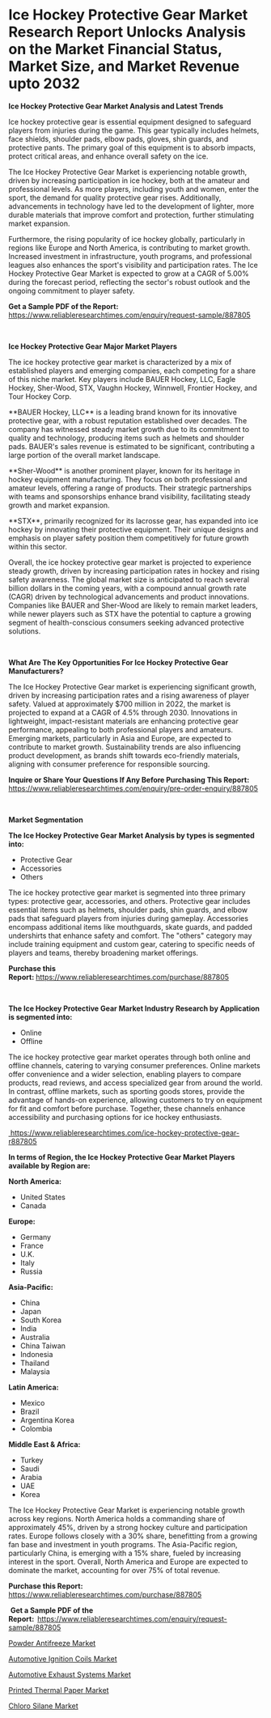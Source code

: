 <p><h1>Ice Hockey Protective Gear Market Research Report Unlocks Analysis on the Market Financial Status, Market Size, and Market Revenue upto 2032</h1></p><p><strong>Ice Hockey Protective Gear Market Analysis and Latest Trends</strong></p>
<p><p>Ice hockey protective gear is essential equipment designed to safeguard players from injuries during the game. This gear typically includes helmets, face shields, shoulder pads, elbow pads, gloves, shin guards, and protective pants. The primary goal of this equipment is to absorb impacts, protect critical areas, and enhance overall safety on the ice.</p><p>The Ice Hockey Protective Gear Market is experiencing notable growth, driven by increasing participation in ice hockey, both at the amateur and professional levels. As more players, including youth and women, enter the sport, the demand for quality protective gear rises. Additionally, advancements in technology have led to the development of lighter, more durable materials that improve comfort and protection, further stimulating market expansion.</p><p>Furthermore, the rising popularity of ice hockey globally, particularly in regions like Europe and North America, is contributing to market growth. Increased investment in infrastructure, youth programs, and professional leagues also enhances the sport's visibility and participation rates. The Ice Hockey Protective Gear Market is expected to grow at a CAGR of 5.00% during the forecast period, reflecting the sector's robust outlook and the ongoing commitment to player safety.</p></p>
<p><strong>Get a Sample PDF of the Report:&nbsp;</strong> <a href="https://www.reliableresearchtimes.com/enquiry/request-sample/887805?utm_campaign=2240&utm_medium=2&utm_source=Github&utm_content=ia&utm_term=05022025&utm_id=ice-hockey-protective-gear">https://www.reliableresearchtimes.com/enquiry/request-sample/887805</a></p>
<p>&nbsp;</p>
<p><strong>Ice Hockey Protective Gear Major Market Players</strong></p>
<p><p>The ice hockey protective gear market is characterized by a mix of established players and emerging companies, each competing for a share of this niche market. Key players include BAUER Hockey, LLC, Eagle Hockey, Sher-Wood, STX, Vaughn Hockey, Winnwell, Frontier Hockey, and Tour Hockey Corp.</p><p>**BAUER Hockey, LLC** is a leading brand known for its innovative protective gear, with a robust reputation established over decades. The company has witnessed steady market growth due to its commitment to quality and technology, producing items such as helmets and shoulder pads. BAUER's sales revenue is estimated to be significant, contributing a large portion of the overall market landscape.</p><p>**Sher-Wood** is another prominent player, known for its heritage in hockey equipment manufacturing. They focus on both professional and amateur levels, offering a range of products. Their strategic partnerships with teams and sponsorships enhance brand visibility, facilitating steady growth and market expansion.</p><p>**STX**, primarily recognized for its lacrosse gear, has expanded into ice hockey by innovating their protective equipment. Their unique designs and emphasis on player safety position them competitively for future growth within this sector.</p><p>Overall, the ice hockey protective gear market is projected to experience steady growth, driven by increasing participation rates in hockey and rising safety awareness. The global market size is anticipated to reach several billion dollars in the coming years, with a compound annual growth rate (CAGR) driven by technological advancements and product innovations. Companies like BAUER and Sher-Wood are likely to remain market leaders, while newer players such as STX have the potential to capture a growing segment of health-conscious consumers seeking advanced protective solutions.</p></p>
<p>&nbsp;</p>
<p><strong>What Are The Key Opportunities For Ice Hockey Protective Gear Manufacturers?</strong></p>
<p><p>The Ice Hockey Protective Gear market is experiencing significant growth, driven by increasing participation rates and a rising awareness of player safety. Valued at approximately $700 million in 2022, the market is projected to expand at a CAGR of 4.5% through 2030. Innovations in lightweight, impact-resistant materials are enhancing protective gear performance, appealing to both professional players and amateurs. Emerging markets, particularly in Asia and Europe, are expected to contribute to market growth. Sustainability trends are also influencing product development, as brands shift towards eco-friendly materials, aligning with consumer preference for responsible sourcing.</p></p>
<p><strong>Inquire or Share Your Questions If Any Before Purchasing This Report:</strong> <a href="https://www.reliableresearchtimes.com/enquiry/pre-order-enquiry/887805?utm_campaign=2240&utm_medium=2&utm_source=Github&utm_content=ia&utm_term=05022025&utm_id=ice-hockey-protective-gear">https://www.reliableresearchtimes.com/enquiry/pre-order-enquiry/887805</a></p>
<p>&nbsp;</p>
<p><strong>Market Segmentation</strong></p>
<p><strong>The Ice Hockey Protective Gear Market Analysis by types is segmented into:</strong></p>
<p><ul><li>Protective Gear</li><li>Accessories</li><li>Others</li></ul></p>
<p><p>The ice hockey protective gear market is segmented into three primary types: protective gear, accessories, and others. Protective gear includes essential items such as helmets, shoulder pads, shin guards, and elbow pads that safeguard players from injuries during gameplay. Accessories encompass additional items like mouthguards, skate guards, and padded undershirts that enhance safety and comfort. The "others" category may include training equipment and custom gear, catering to specific needs of players and teams, thereby broadening market offerings.</p></p>
<p><strong>Purchase this Report:&nbsp;</strong><a href="https://www.reliableresearchtimes.com/purchase/887805?utm_campaign=2240&utm_medium=2&utm_source=Github&utm_content=ia&utm_term=05022025&utm_id=ice-hockey-protective-gear">https://www.reliableresearchtimes.com/purchase/887805</a></p>
<p>&nbsp;</p>
<p><strong>The Ice Hockey Protective Gear Market Industry Research by Application is segmented into:</strong></p>
<p><ul><li>Online</li><li>Offline</li></ul></p>
<p><p>The ice hockey protective gear market operates through both online and offline channels, catering to varying consumer preferences. Online markets offer convenience and a wider selection, enabling players to compare products, read reviews, and access specialized gear from around the world. In contrast, offline markets, such as sporting goods stores, provide the advantage of hands-on experience, allowing customers to try on equipment for fit and comfort before purchase. Together, these channels enhance accessibility and purchasing options for ice hockey enthusiasts.</p></p>
<p><a href="https://www.reliableresearchtimes.com/ice-hockey-protective-gear-r887805?utm_campaign=2240&utm_medium=2&utm_source=Github&utm_content=ia&utm_term=05022025&utm_id=ice-hockey-protective-gear">&nbsp;https://www.reliableresearchtimes.com/ice-hockey-protective-gear-r887805</a></p>
<p><strong>In terms of Region, the Ice Hockey Protective Gear Market Players available by Region are:</strong></p>
<p>
    <p> <strong> North America: </strong>
        <ul>
            <li>United States</li>
            <li>Canada</li>
        </ul>
        </p> 
    <p> <strong> Europe: </strong>
        <ul>
            <li>Germany</li>
            <li>France</li>
            <li>U.K.</li>
            <li>Italy</li>
            <li>Russia</li>
        </ul>
        </p> 
    <p> <strong> Asia-Pacific: </strong>
        <ul>
            <li>China</li>
            <li>Japan</li>
            <li>South Korea</li>
            <li>India</li>
            <li>Australia</li>
            <li>China Taiwan</li>
            <li>Indonesia</li>
            <li>Thailand</li>
            <li>Malaysia</li>
        </ul>
        </p> 
    <p> <strong> Latin America: </strong>
        <ul>
            <li>Mexico</li>
            <li>Brazil</li>
            <li>Argentina Korea</li>
            <li>Colombia</li>
        </ul>
        </p> 
    <p> <strong> Middle East & Africa: </strong>
        <ul>
            <li>Turkey</li>
            <li>Saudi</li>
            <li>Arabia</li>
            <li>UAE</li>
            <li>Korea</li>
        </ul>
    </p>
    </p>
<p><p>The Ice Hockey Protective Gear Market is experiencing notable growth across key regions. North America holds a commanding share of approximately 45%, driven by a strong hockey culture and participation rates. Europe follows closely with a 30% share, benefitting from a growing fan base and investment in youth programs. The Asia-Pacific region, particularly China, is emerging with a 15% share, fueled by increasing interest in the sport. Overall, North America and Europe are expected to dominate the market, accounting for over 75% of total revenue.</p></p>
<p><strong>Purchase this Report: </strong><a href="https://www.reliableresearchtimes.com/purchase/887805?utm_campaign=2240&utm_medium=2&utm_source=Github&utm_content=ia&utm_term=05022025&utm_id=ice-hockey-protective-gear">https://www.reliableresearchtimes.com/purchase/887805</a></p>
<p>&nbsp;<strong>Get a Sample PDF of the Report:&nbsp;&nbsp;</strong><a href="https://www.reliableresearchtimes.com/enquiry/request-sample/887805?utm_campaign=2240&utm_medium=2&utm_source=Github&utm_content=ia&utm_term=05022025&utm_id=ice-hockey-protective-gear">https://www.reliableresearchtimes.com/enquiry/request-sample/887805</a></p>
<p><strong></strong></p>
<p><p><a href="https://www.linkedin.com/pulse/factors-affecting-powder-antifreezemarket-growth-rate-ezeic?utm_campaign=2240&utm_medium=2&utm_source=Github&utm_content=ia&utm_term=05022025&utm_id=ice-hockey-protective-gear">Powder Antifreeze Market</a></p><p><a href="https://www.linkedin.com/pulse/evaluating-automotive-ignition-coils-market-2025-2032-gazlc?utm_campaign=2240&utm_medium=2&utm_source=Github&utm_content=ia&utm_term=05022025&utm_id=ice-hockey-protective-gear">Automotive Ignition Coils Market</a></p><p><a href="https://www.linkedin.com/pulse/automotive-exhaust-systems-market-industry-landscape-mknnc?utm_campaign=2240&utm_medium=2&utm_source=Github&utm_content=ia&utm_term=05022025&utm_id=ice-hockey-protective-gear">Automotive Exhaust Systems Market</a></p><p><a href="https://www.linkedin.com/pulse/examination-market-segmentation-printed-thermal-paper-lbugc?utm_campaign=2240&utm_medium=2&utm_source=Github&utm_content=ia&utm_term=05022025&utm_id=ice-hockey-protective-gear">Printed Thermal Paper Market</a></p><p><a href="https://www.linkedin.com/pulse/analyzing-chloro-silane-market-2025-2032-comprehensive-report-j9nse?utm_campaign=2240&utm_medium=2&utm_source=Github&utm_content=ia&utm_term=05022025&utm_id=ice-hockey-protective-gear">Chloro Silane Market</a></p></p>